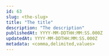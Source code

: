 ```yaml
---
id: 63
slug: <the-slug>
title: "The title"
description: "The description"
publishedAt: YYYY-MM-DDTHH:MM:SS.000Z
updatedAt: YYYY-MM-DDTHH:MM:SS.000Z
metadata: <comma,delimited,values>
---
```

